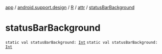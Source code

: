 [app](../../../index.md) / [android.support.design](../../index.md) / [R](../index.md) / [attr](index.md) / [statusBarBackground](./status-bar-background.md)

# statusBarBackground

`static val statusBarBackground: `[`Int`](https://kotlinlang.org/api/latest/jvm/stdlib/kotlin/-int/index.html)
`static val statusBarBackground: `[`Int`](https://kotlinlang.org/api/latest/jvm/stdlib/kotlin/-int/index.html)